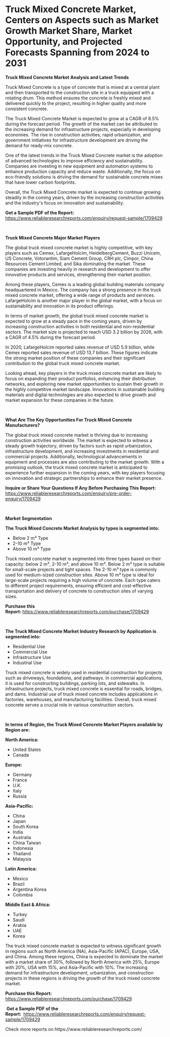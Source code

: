 <p><h1>Truck Mixed Concrete Market, Centers on Aspects such as Market Growth Market Share, Market Opportunity, and Projected Forecasts Spanning from 2024 to 2031</h1></p><p><strong>Truck Mixed Concrete Market Analysis and Latest Trends</strong></p>
<p><p>Truck Mixed Concrete is a type of concrete that is mixed at a central plant and then transported to the construction site in a truck equipped with a rotating drum. This method ensures the concrete is freshly mixed and delivered quickly to the project, resulting in higher quality and more consistent concrete.</p><p>The Truck Mixed Concrete Market is expected to grow at a CAGR of 8.5% during the forecast period. The growth of the market can be attributed to the increasing demand for infrastructure projects, especially in developing economies. The rise in construction activities, rapid urbanization, and government initiatives for infrastructure development are driving the demand for ready-mix concrete.</p><p>One of the latest trends in the Truck Mixed Concrete market is the adoption of advanced technologies to improve efficiency and sustainability. Companies are investing in new equipment and automation systems to enhance production capacity and reduce waste. Additionally, the focus on eco-friendly solutions is driving the demand for sustainable concrete mixes that have lower carbon footprints.</p><p>Overall, the Truck Mixed Concrete market is expected to continue growing steadily in the coming years, driven by the increasing construction activities and the industry's focus on innovation and sustainability.</p></p>
<p><strong>Get a Sample PDF of the Report:&nbsp;</strong> <a href="https://www.reliableresearchreports.com/enquiry/request-sample/1709429">https://www.reliableresearchreports.com/enquiry/request-sample/1709429</a></p>
<p>&nbsp;</p>
<p><strong>Truck Mixed Concrete Major Market Players</strong></p>
<p><p>The global truck mixed concrete market is highly competitive, with key players such as Cemex, LafargeHolcim, HeidelbergCement, Buzzi Unicem, US Concrete, Votorantim, Siam Cement Group, CRH plc, Cimpor, China Resources Cement Limited, and Sika dominating the market. These companies are investing heavily in research and development to offer innovative products and services, strengthening their market position.</p><p>Among these players, Cemex is a leading global building materials company headquartered in Mexico. The company has a strong presence in the truck mixed concrete market, offering a wide range of products and services. LafargeHolcim is another major player in the global market, with a focus on sustainability and innovation in its product offerings.</p><p>In terms of market growth, the global truck mixed concrete market is expected to grow at a steady pace in the coming years, driven by increasing construction activities in both residential and non-residential sectors. The market size is projected to reach USD 3.2 billion by 2026, with a CAGR of 4.5% during the forecast period.</p><p>In 2020, LafargeHolcim reported sales revenue of USD 5.9 billion, while Cemex reported sales revenue of USD 13.7 billion. These figures indicate the strong market position of these companies and their significant contribution to the global truck mixed concrete market.</p><p>Looking ahead, key players in the truck mixed concrete market are likely to focus on expanding their product portfolios, enhancing their distribution networks, and exploring new market opportunities to sustain their growth in the highly competitive market landscape. Innovations in sustainable building materials and digital technologies are also expected to drive growth and market expansion for these companies in the future.</p></p>
<p>&nbsp;</p>
<p><strong>What Are The Key Opportunities For Truck Mixed Concrete Manufacturers?</strong></p>
<p><p>The global truck mixed concrete market is thriving due to increasing construction activities worldwide. The market is expected to witness a steady growth trajectory, driven by factors such as rapid urbanization, infrastructure development, and increasing investments in residential and commercial projects. Additionally, technological advancements in equipment and processes are also contributing to the market growth. With a promising outlook, the truck mixed concrete market is anticipated to experience further expansion in the coming years, with key players focusing on innovation and strategic partnerships to enhance their market presence.</p></p>
<p><strong>Inquire or Share Your Questions If Any Before Purchasing This Report:</strong> <a href="https://www.reliableresearchreports.com/enquiry/pre-order-enquiry/1709429">https://www.reliableresearchreports.com/enquiry/pre-order-enquiry/1709429</a></p>
<p>&nbsp;</p>
<p><strong>Market Segmentation</strong></p>
<p><strong>The Truck Mixed Concrete Market Analysis by types is segmented into:</strong></p>
<p><ul><li>Below 2 m³ Type</li><li>2-10 m³ Type</li><li>Above 10 m³ Type</li></ul></p>
<p><p>Truck mixed concrete market is segmented into three types based on their capacity: below 2 m³, 2-10 m³, and above 10 m³. Below 2 m³ type is suitable for small-scale projects and tight spaces. The 2-10 m³ type is commonly used for medium-sized construction sites. Above 10 m³ type is ideal for large-scale projects requiring a high volume of concrete. Each type caters to different project requirements, ensuring efficient and cost-effective transportation and delivery of concrete to construction sites of varying sizes.</p></p>
<p><strong>Purchase this Report:&nbsp;</strong><a href="https://www.reliableresearchreports.com/purchase/1709429">https://www.reliableresearchreports.com/purchase/1709429</a></p>
<p>&nbsp;</p>
<p><strong>The Truck Mixed Concrete Market Industry Research by Application is segmented into:</strong></p>
<p><ul><li>Residential Use</li><li>Commercial Use</li><li>Infrastructure Use</li><li>Industrial Use</li></ul></p>
<p><p>Truck mixed concrete is widely used in residential construction for projects such as driveways, foundations, and pathways. In commercial applications, it is used for constructing buildings, parking lots, and sidewalks. In infrastructure projects, truck mixed concrete is essential for roads, bridges, and dams. Industrial use of truck mixed concrete includes applications in factories, warehouses, and manufacturing facilities. Overall, truck mixed concrete serves a crucial role in various construction sectors.</p></p>
<p>&nbsp;</p>
<p><strong>In terms of Region, the Truck Mixed Concrete Market Players available by Region are:</strong></p>
<p>
    <p> <strong> North America: </strong>
        <ul>
            <li>United States</li>
            <li>Canada</li>
        </ul>
        </p> 
    <p> <strong> Europe: </strong>
        <ul>
            <li>Germany</li>
            <li>France</li>
            <li>U.K.</li>
            <li>Italy</li>
            <li>Russia</li>
        </ul>
        </p> 
    <p> <strong> Asia-Pacific: </strong>
        <ul>
            <li>China</li>
            <li>Japan</li>
            <li>South Korea</li>
            <li>India</li>
            <li>Australia</li>
            <li>China Taiwan</li>
            <li>Indonesia</li>
            <li>Thailand</li>
            <li>Malaysia</li>
        </ul>
        </p> 
    <p> <strong> Latin America: </strong>
        <ul>
            <li>Mexico</li>
            <li>Brazil</li>
            <li>Argentina Korea</li>
            <li>Colombia</li>
        </ul>
        </p> 
    <p> <strong> Middle East & Africa: </strong>
        <ul>
            <li>Turkey</li>
            <li>Saudi</li>
            <li>Arabia</li>
            <li>UAE</li>
            <li>Korea</li>
        </ul>
    </p>
    </p>
<p><p>The truck mixed concrete market is expected to witness significant growth in regions such as North America (NA), Asia-Pacific (APAC), Europe, USA, and China. Among these regions, China is expected to dominate the market with a market share of 30%, followed by North America with 25%, Europe with 20%, USA with 15%, and Asia-Pacific with 10%. The increasing demand for infrastructure development, urbanization, and construction projects in these regions is driving the growth of the truck mixed concrete market.</p></p>
<p><strong>Purchase this Report: </strong><a href="https://www.reliableresearchreports.com/purchase/1709429">https://www.reliableresearchreports.com/purchase/1709429</a></p>
<p>&nbsp;<strong>Get a Sample PDF of the Report:&nbsp;&nbsp;</strong><a href="https://www.reliableresearchreports.com/enquiry/request-sample/1709429">https://www.reliableresearchreports.com/enquiry/request-sample/1709429</a></p>
<p><strong></strong></p>
<p>Check more reports on https://www.reliableresearchreports.com/</p>